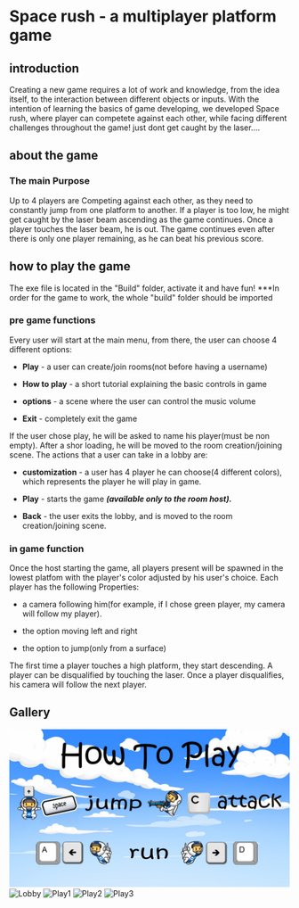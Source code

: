 # Space rush - a multiplayer platform game
## introduction
Creating a new game requires a lot of work and knowledge, from the idea itself, to the interaction between different objects or inputs.
With the intention of learning the basics of game developing, we developed Space rush, where player can competete against each other, while facing different challenges throughout the game! just dont get caught by the laser....


## about the game
### The main Purpose
Up to 4 players are Competing against each other, as they need to constantly jump from one platform to another.
If a player is too low, he might get caught by the laser beam ascending as the game continues. Once a player touches the laser beam, he is out.
The game continues even after there is only one player remaining, as he can beat his previous score.

## how to play the game
The exe file is located in the "Build" folder, activate it and have fun!
***In order for the game to work, the whole "build" folder should be imported

### pre game functions
Every user will start at the main menu, from there, the user can choose 4 different options:

- **Play** - a user can create/join rooms(not before having a username)

- **How to play** - a short tutorial explaining the basic controls in game

- **options** - a scene where the user can control the music volume 

- **Exit** - completely exit the game

If the user chose play, he will be asked to name his player(must be non empty). After a shor loading, he will be moved to the room creation/joining scene.
The actions that a user can take in a lobby are:

- **customization** - a user has 4 player he can choose(4 different colors), which represents the player he will play in game.

- **Play** - starts the game ***(available only to the room host).*** 

- **Back** - the user exits the lobby, and is moved to the room creation/joining scene.


### in game function
Once the host starting the game, all players present will be spawned in the lowest platfom with the player's color adjusted by his user's choice.
Each player has the following Properties:

- a camera following him(for example, if I chose green player, my camera will follow my player). 

- the option moving left and right

- the option to jump(only from a surface)
  
The first time a player touches a high platform, they start descending.
A player can be disqualified by touching the laser.
Once a player disqualifies, his camera will follow the next player.

## Gallery
![Current tutorial](https://github.com/ofekkr1/SW_Project/blob/version_6/Assets/Images/How_to_play.jpeg?raw=true)
![Lobby](https://user-images.githubusercontent.com/94454456/173189583-acbf8f90-4503-4367-b611-379c22332a6c.jpeg?raw=true)
![Play1](https://user-images.githubusercontent.com/94454456/173189685-9761c089-7408-4928-89b9-8037859bff22.jpeg)
![Play2](https://user-images.githubusercontent.com/94454456/173189725-8d9e1a81-f92a-4e9c-ac9f-d6a2545ec3d6.jpeg)
![Play3](https://user-images.githubusercontent.com/94454456/173189745-e296eb6a-838b-4773-8e21-4d5cbc40cbb2.jpeg)
